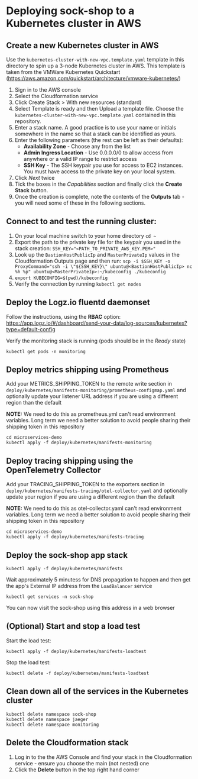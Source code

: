 # Deploying sock-shop to a Kubernetes cluster in AWS

## Create a new Kubernetes cluster in AWS

Use the `kubernetes-cluster-with-new-vpc.template.yaml` template in this directory to spin up a 3-node Kubernetes cluster in AWS.  This template is taken from the VMWare Kubernetes Quickstart (https://aws.amazon.com/quickstart/architecture/vmware-kubernetes/)

1. Sign in to the AWS console
2. Select the Cloudformation service
3. Click Create Stack > With new resources (standard)
4. Select Template is ready and then Upload a template file.  Choose the `kubernetes-cluster-with-new-vpc.template.yaml` contained in this repository.
5. Enter a stack name.  A good practice is to use your name or initials somewhere in the name so that a stack can be identified as yours.
6. Enter the following parameters (the rest can be left as their defaults):
   - **Availability Zone** - Choose any from the list
   - **Admin Ingress Location** - Use 0.0.0.0/0 to allow access from anywhere or a valid IP range to restrict access
   - **SSH Key** - The SSH keypair you use for access to EC2 instances.  You must have access to the private key on your local system.
7. Click _Next_ twice
8. Tick the boxes in the _Capabilities_ section and finally click the **Create Stack** button.
9. Once the creation is complete, note the contents of the **Outputs** tab - you will need some of these in the following sections.

## Connect to and test the running cluster:

1. On your local machine switch to your home directory `cd ~`
2. Export the path to the private key file for the keypair you used in the stack creation:
   `SSH_KEY="<PATH_TO_PRIVATE_AWS_KEY.PEM>"`
3. Look up the `BastionHostPublicIp` and `MasterPrivateIp` values in the Cloudformation Outputs page and then run:
   `scp -i $SSH_KEY -o ProxyCommand="ssh -i \"${SSH_KEY}\" ubuntu@<BastionHostPublicIp> nc %h %p" ubuntu@<MasterPrivateIp>:~/kubeconfig ./kubeconfig`
4. `export KUBECONFIG=$(pwd)/kubeconfig`
5. Verify the connection by running `kubectl get nodes`

## Deploy the Logz.io fluentd daemonset

Follow the instructions, using the __RBAC__ option: https://app.logz.io/#/dashboard/send-your-data/log-sources/kubernetes?type=default-config

Verify the monitoring stack is running (pods should be in the _Ready_ state)
```
kubectl get pods -n monitoring
```

## Deploy metrics shipping using Prometheus

Add your METRICS_SHIPPING_TOKEN to the remote write section in `deploy/kubernetes/manifests-monitoring/prometheus-configmap.yaml` and optionally update your listener URL address if you are using a different region than the default

**NOTE:**  We need to do this as prometheus.yml can't read environment variables.  Long term we need a better solution to avoid people sharing their shipping token in this repository

```
cd microservices-demo
kubectl apply -f deploy/kubernetes/manifests-monitoring
```
## Deploy tracing shipping using the OpenTelemetry Collector

Add your TRACING_SHIPPING_TOKEN to the exporters section in `deploy/kubernetes/manifests-tracing/otel-collector.yaml` and optionally update your region if you are using a different region than the default

**NOTE:**  We need to do this as otel-collector.yaml can't read environment variables.  Long term we need a better solution to avoid people sharing their shipping token in this repository

```
cd microservices-demo
kubectl apply -f deploy/kubernetes/manifests-tracing
```

## Deploy the sock-shop app stack

```
kubectl apply -f deploy/kubernetes/manifests
```

Wait approximately 5 minutess for DNS propagation to happen and then get the app's External IP address from the `LoadBalancer` service
```
kubectl get services -n sock-shop
```
You can now visit the sock-shop using this address in a web browser

## (Optional) Start and stop a load test

Start the load test:
```
kubectl apply -f deploy/kubernetes/manifests-loadtest
```
Stop the load test:
```
kubectl delete -f deploy/kubernetes/manifests-loadtest
```

## Clean down all of the services in the Kubernetes cluster

```
kubectl delete namespace sock-shop
kubectl delete namespace jaeger
kubectl delete namespace monitoring
```

## Delete the Cloudformation stack
1. Log in to the the AWS Console and find your stack in the Cloudformation service - ensure you choose the main (not nested) one
2. Click the __Delete__ button in the top right hand corner